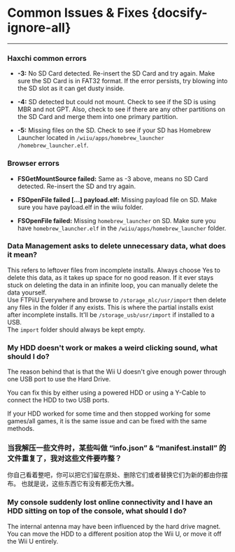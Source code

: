 # Common Issues & Fixes {docsify-ignore-all}
---
### Haxchi common errors

 - **-3:** No SD Card detected. Re-insert the SD Card and try again. Make sure the SD Card is in FAT32 format. If the error persists, try blowing into the SD slot as it can get dusty inside.

 - **-4:** SD detected but could not mount. Check to see if the SD is using MBR and not GPT. Also, check to see if there are any other partitions on the SD Card and merge them into one primary partition.

 - **-5:** Missing files on the SD. Check to see if your SD has Homebrew Launcher located in <code>/wiiu<wbr>/apps<wbr>/homebrew_launcher<wbr>/homebrew_launcher.elf</code>.

### Browser errors

 - **FSGetMountSource failed:** Same as -3 above, means no SD Card detected. Re-insert the SD and try again.

 - **FSOpenFile failed [...] payload.elf:** Missing payload file on SD. Make sure you have payload.elf in the wiiu folder.

 - **FSOpenFile failed:** Missing `homebrew_launcher` on SD. Make sure you have `homebrew_launcher.elf` in the <code>/wiiu<wbr>/apps<wbr>/homebrew_launcher</code> folder.

### Data Management asks to delete unnecessary data, what does it mean?

This refers to leftover files from incomplete installs. Always choose Yes to delete this data, as it takes up space for no good reason. If it ever stays stuck on deleting the data in an infinite loop, you can manually delete the data yourself.  
Use FTPiiU Everywhere and browse to `/storage_mlc/usr/import` then delete any files in the folder if any exists. This is where the partial installs exist after incomplete installs. It'll be `/storage_usb/usr/import` if installed to a USB.  
The `import` folder should always be kept empty.

### My HDD doesn't work or makes a weird clicking sound, what should I do?

The reason behind that is that the Wii U doesn't give enough power through one USB port to use the Hard Drive.

You can fix this by either using a powered HDD or using a Y-Cable to connect the HDD to two USB ports.

If your HDD worked for some time and then stopped working for some games/all games, it is the same issue and can be fixed with the same methods.

### 当我解压一些文件时，某些叫做 “info.json” & “manifest.install” 的文件重复了，我对这些文件要咋整？

你自己看着整吧，你可以把它们留在原处、删除它们或者替换它们为新的都由你摆布。 也就是说，这些东西它有没有都无伤大雅。

### My console suddenly lost online connectivity and I have an HDD sitting on top of the console, what should I do?

The internal antenna may have been influenced by the hard drive magnet.  
You can move the HDD to a different position atop the Wii U, or move it off the Wii U entirely.